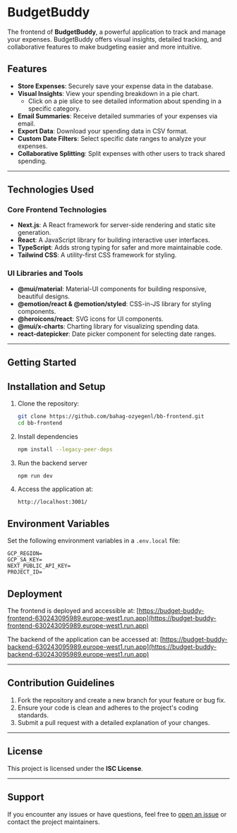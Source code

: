 # BudgetBuddy 

The frontend of **BudgetBuddy**, a powerful application to track and manage your expenses. BudgetBuddy offers visual insights, detailed tracking, and collaborative features to make budgeting easier and more intuitive.

## Features

- **Store Expenses**: Securely save your expense data in the database.
- **Visual Insights**: View your spending breakdown in a pie chart.
  - Click on a pie slice to see detailed information about spending in a specific category.
- **Email Summaries**: Receive detailed summaries of your expenses via email.
- **Export Data**: Download your spending data in CSV format.
- **Custom Date Filters**: Select specific date ranges to analyze your expenses.
- **Collaborative Splitting**: Split expenses with other users to track shared spending.

---
## Technologies Used

### Core Frontend Technologies
- **Next.js**: A React framework for server-side rendering and static site generation.
- **React**: A JavaScript library for building interactive user interfaces.
- **TypeScript**: Adds strong typing for safer and more maintainable code.
- **Tailwind CSS**: A utility-first CSS framework for styling.

### UI Libraries and Tools
- **@mui/material**: Material-UI components for building responsive, beautiful designs.
- **@emotion/react & @emotion/styled**: CSS-in-JS library for styling components.
- **@heroicons/react**: SVG icons for UI components.
- **@mui/x-charts**: Charting library for visualizing spending data.
- **react-datepicker**: Date picker component for selecting date ranges.


---

## Getting Started


## Installation and Setup

1. Clone the repository:
   ```bash
   git clone https://github.com/bahag-ozyegenl/bb-frontend.git
   cd bb-frontend

2. Install dependencies
    ```bash
    npm install --legacy-peer-deps

    ```

3. Run the backend server
    ```bash
    npm run dev
    ```
4. Access the application at:
    ```ardunio
    http://localhost:3001/
    ```


## Environment Variables

Set the following environment variables in a `.env.local` file:

```plaintext
GCP_REGION=
GCP_SA_KEY=
NEXT_PUBLIC_API_KEY=
PROJECT_ID=
```

## Deployment

The frontend is deployed and accessible at:
[https://budget-buddy-frontend-630243095989.europe-west1.run.app](https://budget-buddy-frontend-630243095989.europe-west1.run.app)

The backend of the application can be accessed at:
[https://budget-buddy-backend-630243095989.europe-west1.run.app](https://budget-buddy-backend-630243095989.europe-west1.run.app)

---


## Contribution Guidelines

1. Fork the repository and create a new branch for your feature or bug fix.
2. Ensure your code is clean and adheres to the project's coding standards.
3. Submit a pull request with a detailed explanation of your changes.

---

## License

This project is licensed under the **ISC License**.

---

## Support

If you encounter any issues or have questions, feel free to [open an issue](https://github.com/bahag-ozyegenl/bb-frontend/issues) or contact the project maintainers.


